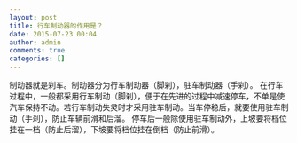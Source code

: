 ```yaml
---
layout: post
title: 行车制动器的作用是？
date: 2015-07-23 00:04
author: admin
comments: true
categories: []
---
```

制动器就是刹车。制动器分为行车制动器（脚刹），驻车制动器（手刹）。
在行车过程中，一般都采用行车制动（脚刹），便于在先进的过程中减速停车，不单是使汽车保持不动。若行车制动失灵时才采用驻车制动。当车停稳后，就要使用驻车制动（手刹），防止车辆前滑和后溜。
停车后一般除使用驻车制动外，上坡要将档位挂在一档（防止后溜），下坡要将档位挂在倒档（防止前滑）。
